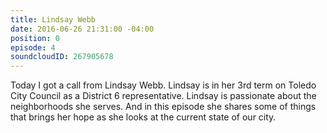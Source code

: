 ```yaml
---
title: Lindsay Webb
date: 2016-06-26 21:31:00 -04:00
position: 0
episode: 4
soundcloudID: 267905678
---
```


Today I got a call from Lindsay Webb. Lindsay is in her 3rd term on Toledo City Council as a District 6 representative. Lindsay is passionate about the neighborhoods she serves. And in this episode she shares some of things that brings her hope as she looks at the current state of our city.

